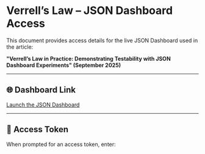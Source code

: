 # Verrell’s Law – JSON Dashboard Access

This document provides access details for the live JSON Dashboard used in the article:

**"Verrell’s Law in Practice: Demonstrating Testability with JSON Dashboard Experiments" (September 2025)**

---

## 🌐 Dashboard Link
[Launch the JSON Dashboard](http://production-dashboard.eba-h2zbuc83.us-west-2.elasticbeanstalk.com/?utm_source=github)

---

## 🔑 Access Token
When prompted for an access token, enter:

